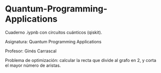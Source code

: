 # Quantum-Programming-Applications
Cuaderno .iypnb con circuitos cuánticos (qiskit).  

Asignatura: Quantum Programming Applications  

Profesor: Ginés Carrascal

Problema de optimización: calcular la recta que divide al grafo en 2, y corta el mayor número de aristas.
